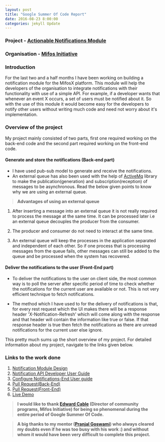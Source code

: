 ```yaml
---
layout: post
title: "Google Summer Of Code Report"
date: 2016-08-23 8:00:00
categories: jekyll Update
---
```


### Project - [Actionable Notifications Module](https://docs.google.com/document/d/1RIC_PevVgzE2LTzb5qLSaVXJmRKv9P4R8RkqQX_DdRs/edit?usp=sharing)

### Organisation - [Mifos Initiative](http://mifos.org/)

### Introduction

For the last two and a half months I have been working on building a notification module for the MifosX platform. This module will help the developers of the organisation to integrate notifications with their functionality with use of a simple API. For example, if a developer wants that whenever an event X occurs, a set of users must be notified about it. So with the use of this module it would become easy for the developers to notify other users without writing much code and need not worry about it's implementation.

### Overview of the project

My project mainly consisted of two parts, first one required working on the back-end code and the second part required working on the front-end code.

#### Generate and store the notifications (Back-end part)

- I have used pub-sub model to generate and receive the notifications.
- An external queue has also been used with the help of [ActiveMq](http://activemq.apache.org/) library to make the publication(generation) and subscription(reception) of messages to be asynchronous. Read the below given points to know why we are using an external queue.

 > **Advantages of using an external queue**

1. After inserting a message into an external queue it is not really required to process the message at the same time. It can be processed later i.e an external queue decouples the producer from the consumer.

2. The producer and consumer do not need to interact at the same time.

3.  An external queue will keep the processes in the application separated and independent of each other. So if one process that is processing messages from the queue fails, other messages can still be added to the queue and be processed when the system has recovered.

#### Deliver the notifications to the user (Front-End part)

- To deliver the notifications to the user on client side, the most common way is to poll the server after specific period of time to check whether the notifications for the current user are available or not. This is not very efficient technique to fetch notifications.

- The method which I have used to for the delivery of notifications is that, for every rest request which the UI makes there will be a response header 'X-Notification-Refresh' which will come along with the response and that header will contain the information like true or false. If that response header is true then fetch the notifications as there are unread notifications for the current user else ignore.

This pretty much sums up the short overview of my project. For detailed information about my project, navigate to the links given below.

### Links to the work done

1. [Notification Module Design](https://mifosforge.jira.com/wiki/pages/viewpage.action?pageId=133070890)
2. [Notification API Developer User Guide](https://mifosforge.jira.com/wiki/display/MDZ/Notification+API+Developer+User+Guide)
3. [Configure Notifications-End User guide](https://mifosforge.jira.com/wiki/display/docs/Configure+Notifications)
4. [Pull Request(Back-End)](https://github.com/apache/incubator-fineract/pull/178)
5. [Pull Request(Front-End)](https://github.com/kamdjouduplex/community-app/pull/1)
6. [Live Demo](https://www.dropbox.com/s/hefwvnvnziegatd/final.mp4?dl=0)

> **I would like  to thank [Edward Cable](https://www.linkedin.com/in/edcable) (Director of community programs, Mifos Initiative) for being so phenomenal during the entire period of Google Summer Of Code.**


> **A big thanks to my mentor ([Pranjal Goswami](https://www.linkedin.com/in/goswamipranjal)) who always cleared my doubts even if he was too busy with his work :) and without whom it would have been very difficult to complete this project.**














